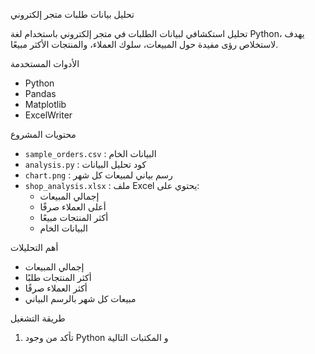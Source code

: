  تحليل بيانات طلبات متجر إلكتروني

تحليل استكشافي لبيانات الطلبات في متجر إلكتروني باستخدام لغة Python، يهدف لاستخلاص رؤى مفيدة حول المبيعات، سلوك العملاء، والمنتجات الأكثر مبيعًا.

 الأدوات المستخدمة
- Python
- Pandas
- Matplotlib
- ExcelWriter

 محتويات المشروع
- `sample_orders.csv` : البيانات الخام
- `analysis.py` : كود تحليل البيانات
- `chart.png` : رسم بياني لمبيعات كل شهر
- `shop_analysis.xlsx` : ملف Excel يحتوي على:
  - إجمالي المبيعات
  - أعلى العملاء صرفًا
  - أكثر المنتجات مبيعًا
  - البيانات الخام

 أهم التحليلات
- إجمالي المبيعات
- أكثر المنتجات طلبًا
- أكثر العملاء صرفًا
- مبيعات كل شهر بالرسم البياني

 طريقة التشغيل
1. تأكد من وجود Python و المكتبات التالية


